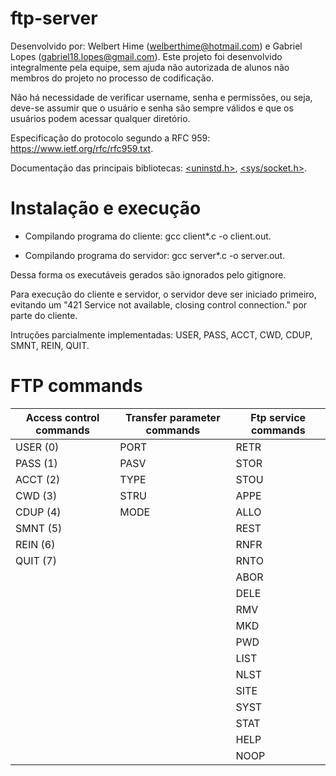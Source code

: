 # ftp-server

Desenvolvido por: Welbert Hime (welberthime@hotmail.com) e Gabriel Lopes (gabriel18.lopes@gmail.com). Este projeto foi desenvolvido integralmente pela equipe, sem ajuda não autorizada de alunos não membros do projeto no processo de codificação.

Não há necessidade de verificar username, senha e permissões, ou seja, deve-se assumir que o usuário e senha são sempre válidos e que os usuários podem acessar qualquer diretório.

Especificação do protocolo segundo a RFC 959: https://www.ietf.org/rfc/rfc959.txt.

Documentação das principais bibliotecas: [<uninstd.h>](http://pubs.opengroup.org/onlinepubs/007908799/xsh/unistd.h.html), [<sys/socket.h>](https://pubs.opengroup.org/onlinepubs/7908799/xns/syssocket.h.html).

# Instalação e execução

* Compilando programa do cliente: gcc client*.c -o client.out.

* Compilando programa do servidor: gcc server*.c -o server.out.

Dessa forma os executáveis gerados são ignorados pelo gitignore.

Para execução do cliente e servidor, o servidor deve ser iniciado primeiro, evitando um "421 Service not available, closing control connection." por parte do cliente.

Intruções parcialmente implementadas: USER, PASS, ACCT, CWD, CDUP, SMNT, REIN, QUIT.

# FTP commands

| Access control commands | Transfer parameter commands | Ftp service commands |
| ----------------------- | --------------------------- | -------------------- |
| USER (0) | PORT | RETR |
| PASS (1) | PASV | STOR |
| ACCT (2) | TYPE | STOU |
| CWD (3) | STRU | APPE |
| CDUP (4) | MODE | ALLO |
| SMNT (5) | | REST |
| REIN (6) | | RNFR|
| QUIT (7) | | RNTO |
| | | ABOR |
| | | DELE |
| | | RMV |
| | | MKD |
| | | PWD |
| | | LIST |
| | | NLST |
| | | SITE |
| | | SYST |
| | | STAT |
| | | HELP |
| | | NOOP |
